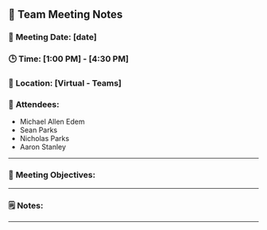 ## 📝 **Team Meeting Notes**

### 📅 **Meeting Date**: [date]

### 🕒 **Time**: [1:00 PM] - [4:30 PM]

### 📍 **Location**: [Virtual - Teams]

### 📣 **Attendees**:
- Michael Allen Edem
- Sean Parks
- Nicholas Parks
- Aaron Stanley

---

### 🎯 **Meeting Objectives**:



---

### 🗒️ **Notes**:

---
